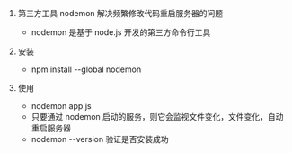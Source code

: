 1. 第三方工具 nodemon 解决频繁修改代码重启服务器的问题

   - nodemon 是基于 node.js 开发的第三方命令行工具

2. 安装

   - npm install --global nodemon

3. 使用
   - nodemon app.js
   - 只要通过 nodemon 启动的服务，则它会监视文件变化，文件变化，自动重启服务器
   - nodemon --version 验证是否安装成功
